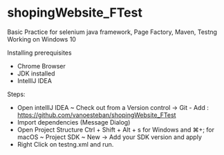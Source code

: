 # shopingWebsite_FTest

Basic Practice for selenium java framework, Page Factory, Maven, Testng
Working on Windows 10

Installing prerequisites
- Chrome Browser
- JDK installed
- IntellIJ IDEA

Steps: 
- Open intellIJ IDEA ~ Check out from a Version control -> Git - Add : https://github.com/vanoesteban/shopingWebsite_FTest
- Import dependencies (Message Dialog)
- Open Project Structure Ctrl + Shift + Alt + s for Windows and ⌘+; for macOS ~ Project SDK ~ New -> Add your SDK version and apply
- Right Click on testng.xml and run.
